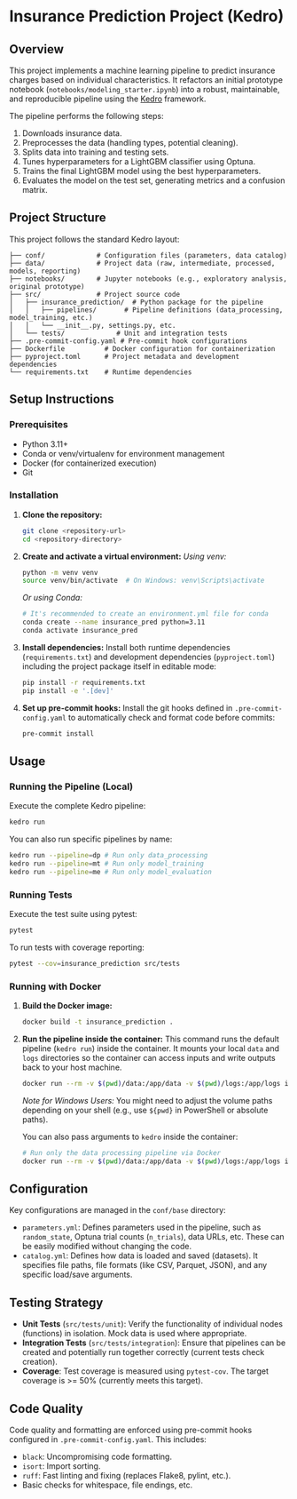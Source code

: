# Insurance Prediction Project (Kedro)

## Overview

This project implements a machine learning pipeline to predict insurance charges based on individual characteristics. It refactors an initial prototype notebook (`notebooks/modeling_starter.ipynb`) into a robust, maintainable, and reproducible pipeline using the [Kedro](https://kedro.org/) framework.

The pipeline performs the following steps:
1.  Downloads insurance data.
2.  Preprocesses the data (handling types, potential cleaning).
3.  Splits data into training and testing sets.
4.  Tunes hyperparameters for a LightGBM classifier using Optuna.
5.  Trains the final LightGBM model using the best hyperparameters.
6.  Evaluates the model on the test set, generating metrics and a confusion matrix.

## Project Structure

This project follows the standard Kedro layout:

```
├── conf/             # Configuration files (parameters, data catalog)
├── data/             # Project data (raw, intermediate, processed, models, reporting)
├── notebooks/        # Jupyter notebooks (e.g., exploratory analysis, original prototype)
├── src/              # Project source code
│   ├── insurance_prediction/  # Python package for the pipeline
│   │   ├── pipelines/       # Pipeline definitions (data_processing, model_training, etc.)
│   │   └── __init__.py, settings.py, etc.
│   └── tests/             # Unit and integration tests
├── .pre-commit-config.yaml # Pre-commit hook configurations
├── Dockerfile          # Docker configuration for containerization
├── pyproject.toml      # Project metadata and development dependencies
└── requirements.txt    # Runtime dependencies
```

## Setup Instructions

### Prerequisites

*   Python 3.11+
*   Conda or venv/virtualenv for environment management
*   Docker (for containerized execution)
*   Git

### Installation

1.  **Clone the repository:**
    ```bash
    git clone <repository-url>
    cd <repository-directory>
    ```

2.  **Create and activate a virtual environment:**
    *Using venv:*
    ```bash
    python -m venv venv
    source venv/bin/activate  # On Windows: venv\Scripts\activate
    ```
    *Or using Conda:*
    ```bash
    # It's recommended to create an environment.yml file for conda
    conda create --name insurance_pred python=3.11
    conda activate insurance_pred
    ```

3.  **Install dependencies:**
    Install both runtime dependencies (`requirements.txt`) and development dependencies (`pyproject.toml`) including the project package itself in editable mode:
    ```bash
    pip install -r requirements.txt
    pip install -e '.[dev]'
    ```

4.  **Set up pre-commit hooks:**
    Install the git hooks defined in `.pre-commit-config.yaml` to automatically check and format code before commits:
    ```bash
    pre-commit install
    ```

## Usage

### Running the Pipeline (Local)

Execute the complete Kedro pipeline:

```bash
kedro run
```

You can also run specific pipelines by name:

```bash
kedro run --pipeline=dp # Run only data_processing
kedro run --pipeline=mt # Run only model_training
kedro run --pipeline=me # Run only model_evaluation
```

### Running Tests

Execute the test suite using pytest:

```bash
pytest
```

To run tests with coverage reporting:

```bash
pytest --cov=insurance_prediction src/tests
```

### Running with Docker

1.  **Build the Docker image:**
    ```bash
    docker build -t insurance_prediction .
    ```

2.  **Run the pipeline inside the container:**
    This command runs the default pipeline (`kedro run`) inside the container. It mounts your local `data` and `logs` directories so the container can access inputs and write outputs back to your host machine.
    ```bash
    docker run --rm -v $(pwd)/data:/app/data -v $(pwd)/logs:/app/logs insurance_prediction
    ```
    *Note for Windows Users:* You might need to adjust the volume paths depending on your shell (e.g., use `${pwd}` in PowerShell or absolute paths).

    You can also pass arguments to `kedro` inside the container:
    ```bash
    # Run only the data processing pipeline via Docker
    docker run --rm -v $(pwd)/data:/app/data -v $(pwd)/logs:/app/logs insurance_prediction run --pipeline=dp
    ```

## Configuration

Key configurations are managed in the `conf/base` directory:

*   `parameters.yml`: Defines parameters used in the pipeline, such as `random_state`, Optuna trial counts (`n_trials`), data URLs, etc. These can be easily modified without changing the code.
*   `catalog.yml`: Defines how data is loaded and saved (datasets). It specifies file paths, file formats (like CSV, Parquet, JSON), and any specific load/save arguments.


## Testing Strategy

*   **Unit Tests** (`src/tests/unit`): Verify the functionality of individual nodes (functions) in isolation. Mock data is used where appropriate.
*   **Integration Tests** (`src/tests/integration`): Ensure that pipelines can be created and potentially run together correctly (current tests check creation).
*   **Coverage**: Test coverage is measured using `pytest-cov`. The target coverage is >= 50% (currently meets this target).

## Code Quality

Code quality and formatting are enforced using pre-commit hooks configured in `.pre-commit-config.yaml`. This includes:

*   `black`: Uncompromising code formatting.
*   `isort`: Import sorting.
*   `ruff`: Fast linting and fixing (replaces Flake8, pylint, etc.).
*   Basic checks for whitespace, file endings, etc.
